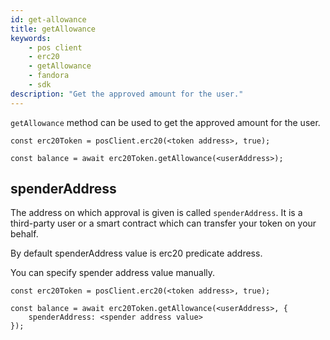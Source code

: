 ```yaml
---
id: get-allowance
title: getAllowance
keywords: 
    - pos client
    - erc20
    - getAllowance
    - fandora
    - sdk
description: "Get the approved amount for the user."
---
```


`getAllowance` method can be used to get the approved amount for the user.

```
const erc20Token = posClient.erc20(<token address>, true);

const balance = await erc20Token.getAllowance(<userAddress>);
```

## spenderAddress

The address on which approval is given is called `spenderAddress`. It is a third-party user or a smart contract which can transfer your token on your behalf.

By default spenderAddress value is erc20 predicate address.

You can specify spender address value manually.

```
const erc20Token = posClient.erc20(<token address>, true);

const balance = await erc20Token.getAllowance(<userAddress>, {
    spenderAddress: <spender address value>
});
```